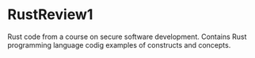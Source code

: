 # RustReview1
Rust code from a course on secure software development. Contains Rust programming language codig examples of constructs and concepts. 
